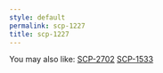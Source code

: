 ```yaml
---
style: default
permalink: scp-1227
title: scp-1227
---
```

You may also like:
[SCP-2702](http://scp-wiki.net/scp-2702)
[SCP-1533](http://scp-wiki.net/scp-1533)